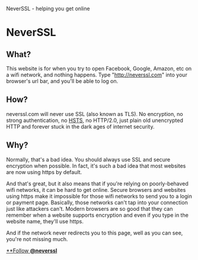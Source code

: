 NeverSSL - helping you get online

# NeverSSL

## What?

This website is for when you try to open Facebook, Google, Amazon, etc on a wifi network, and nothing happens. Type "http://neverssl.com" into your browser's url bar, and you'll be able to log on.

## How?

neverssl.com will never use SSL (also known as TLS). No encryption, no strong authentication, no [HSTS](https://en.wikipedia.org/wiki/HTTP_Strict_Transport_Security), no HTTP/2.0, just plain old unencrypted HTTP and forever stuck in the dark ages of internet security.

## Why?

Normally, that's a bad idea. You should always use SSL and secure encryption when possible. In fact, it's such a bad idea that most websites are now using https by default.

And that's great, but it also means that if you're relying on poorly-behaved wifi networks, it can be hard to get online. Secure browsers and websites using https make it impossible for those wifi networks to send you to a login or payment page. Basically, those networks can't tap into your connection just like attackers can't. Modern browsers are so good that they can remember when a website supports encryption and even if you type in the website name, they'll use https.

And if the network never redirects you to this page, well as you can see, you're not missing much.

[**Follow **@neverssl**](https://twitter.com/intent/follow?original_referer=http%3A%2F%2Ffdbhclmrkstnvwxz.neverssl.com%2Fonline&ref_src=twsrc%5Etfw&region=follow_link&screen_name=neverssl&tw_p=followbutton)